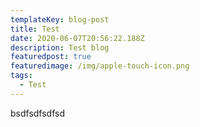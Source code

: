 ```yaml
---
templateKey: blog-post
title: Test
date: 2020-06-07T20:56:22.188Z
description: Test blog
featuredpost: true
featuredimage: /img/apple-touch-icon.png
tags:
  - Test
---
```

bsdfsdfsdfsd